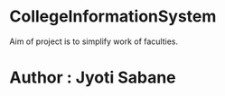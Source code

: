# CollegeInformationSystem
Aim of project is to simplify work of faculties.
# Author  : Jyoti Sabane
